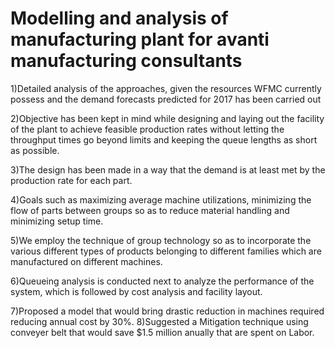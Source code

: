 # Modelling and analysis of manufacturing plant for avanti manufacturing consultants
<p>1)Detailed analysis of the approaches, given the resources WFMC currently possess and the demand forecasts predicted for 2017 has been carried out
<p>2)Objective has been kept in mind while designing and laying out the facility of the plant to achieve feasible production rates without letting the throughput times go beyond limits and keeping the queue lengths as short as possible.
<p>3)The design has been made in a way that the demand is at least met by the production rate for each part.
<p>4)Goals such as maximizing average machine utilizations, minimizing the flow of parts between groups so as to reduce material handling and minimizing setup time.
<p>5)We employ the technique of group technology so as to incorporate the various different types of products belonging to different families which are manufactured on different machines. 
<p>6)Queueing analysis is conducted next to analyze the performance of the system, which is followed by cost analysis  and facility layout.
<p>7)Proposed a model that would bring drastic reduction in machines required reducing annual cost by 30%.
8)Suggested a Mitigation technique using conveyer belt that would save $1.5 million anually that are spent on Labor.
